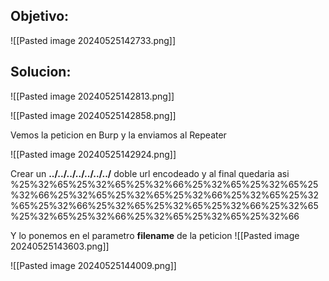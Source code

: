 
## Objetivo:

![[Pasted image 20240525142733.png]]

## Solucion:

![[Pasted image 20240525142813.png]]


![[Pasted image 20240525142858.png]]


Vemos la peticion en Burp y la enviamos al Repeater

![[Pasted image 20240525142924.png]]


Crear un **../../../../../../../** doble url encodeado y al final quedaria asi %25%32%65%25%32%65%25%32%66%25%32%65%25%32%65%25%32%66%25%32%65%25%32%65%25%32%66%25%32%65%25%32%65%25%32%66%25%32%65%25%32%65%25%32%66%25%32%65%25%32%65%25%32%66%25%32%65%25%32%65%25%32%66

Y lo ponemos en el parametro **filename** de la peticion
![[Pasted image 20240525143603.png]]

![[Pasted image 20240525144009.png]]

